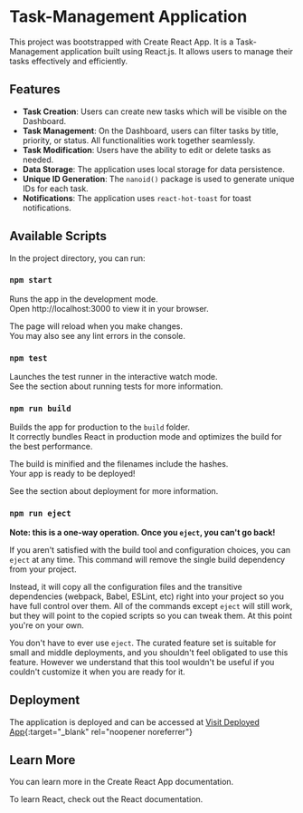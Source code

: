 
# Task-Management Application

This project was bootstrapped with Create React App. It is a Task-Management application built using React.js. It allows users to manage their tasks effectively and efficiently.

## Features

- **Task Creation**: Users can create new tasks which will be visible on the Dashboard.
- **Task Management**: On the Dashboard, users can filter tasks by title, priority, or status. All functionalities work together seamlessly.
- **Task Modification**: Users have the ability to edit or delete tasks as needed.
- **Data Storage**: The application uses local storage for data persistence.
- **Unique ID Generation**: The `nanoid()` package is used to generate unique IDs for each task.
- **Notifications**: The application uses `react-hot-toast` for toast notifications.

## Available Scripts

In the project directory, you can run:

### `npm start`

Runs the app in the development mode.\
Open http://localhost:3000 to view it in your browser.

The page will reload when you make changes.\
You may also see any lint errors in the console.

### `npm test`

Launches the test runner in the interactive watch mode.\
See the section about running tests for more information.

### `npm run build`

Builds the app for production to the `build` folder.\
It correctly bundles React in production mode and optimizes the build for the best performance.

The build is minified and the filenames include the hashes.\
Your app is ready to be deployed!

See the section about deployment for more information.

### `npm run eject`

**Note: this is a one-way operation. Once you `eject`, you can't go back!**

If you aren't satisfied with the build tool and configuration choices, you can `eject` at any time. This command will remove the single build dependency from your project.

Instead, it will copy all the configuration files and the transitive dependencies (webpack, Babel, ESLint, etc) right into your project so you have full control over them. All of the commands except `eject` will still work, but they will point to the copied scripts so you can tweak them. At this point you're on your own.

You don't have to ever use `eject`. The curated feature set is suitable for small and middle deployments, and you shouldn't feel obligated to use this feature. However we understand that this tool wouldn't be useful if you couldn't customize it when you are ready for it.

## Deployment

The application is deployed and can be accessed at [Visit Deployed App](https://task-management-app-elitefit.vercel.app/){:target="_blank" rel="noopener noreferrer"}


## Learn More

You can learn more in the Create React App documentation.

To learn React, check out the React documentation.

